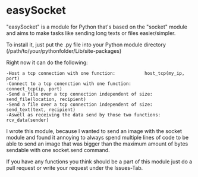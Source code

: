 # easySocket
"easySocket" is a module for Python that's based on the "socket" module and aims to make tasks like sending long texts or files easier/simpler.

To install it, just put the .py file into your Python module directory (/path/to/your/pythonfolder/Lib/site-packages)

Right now it can do the following:

	-Host a tcp connection with one function:			host_tcp(my_ip, port)
	-Connect to a tcp conenction with one function:			connect_tcp(ip, port)
	-Send a file over a tcp connection independent of size:		send_file(location, recipient)
	-Send a file over a tcp connection independent of size:		send_text(text, recipient)
	-Aswell as receiving the data send by those two functions:	rcv_data(sender)
	
I wrote this module, because I wanted to send an image with the socket module and found it annoying to always spend multiple lines of code to be able to send an image that was bigger than the maximum amount of bytes sendable with one socket.send command.

If you have any functions you think should be a part of this module just do a pull request or write your request under the Issues-Tab.
